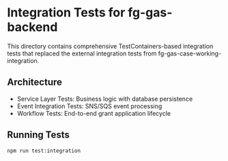 # Integration Tests for fg-gas-backend

This directory contains comprehensive TestContainers-based integration tests that replaced the external integration tests from fg-gas-case-working-integration.

## Architecture

- Service Layer Tests: Business logic with database persistence
- Event Integration Tests: SNS/SQS event processing
- Workflow Tests: End-to-end grant application lifecycle

## Running Tests

`npm run test:integration`
